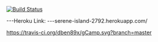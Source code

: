 [![Build Status](https://travis-ci.org/dben89x/gCamp.svg?branch=master)](https://travis-ci.org/dben89x/gCamp)

---Heroku Link:
---serene-island-2792.herokuapp.com/

https://travis-ci.org/dben89x/gCamp.svg?branch=master

